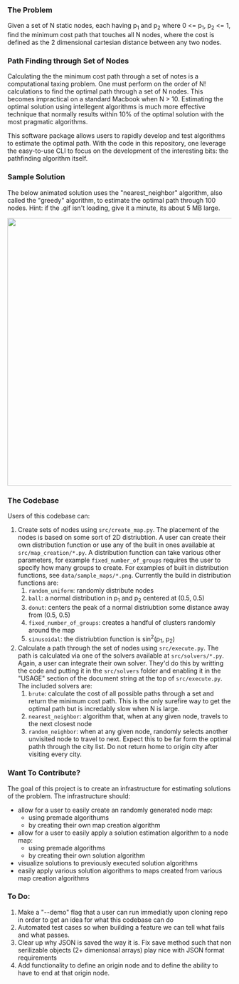 ### The Problem
Given a set of N static nodes, each having p<sub>1</sub> and p<sub>2</sub> where 0 <= p<sub>1</sub>, p<sub>2</sub> <= 1, find the minimum cost path that touches all N nodes, where the cost is defined as the 2 dimensional cartesian distance between any two nodes.


### Path Finding through Set of Nodes
Calculating the the minimum cost path through a set of notes is a computational taxing problem.  One must perform on the order of N! calculations to find the optimal path through a set of N nodes.  This becomes impractical on a standard Macbook when N > 10.  Estimating the optimal solution using intellegent algorithms is much more effective technique that normally results within 10% of the optimal solution with the most pragmatic algorithms.

This software package allows users to rapidly develop and test algorithms to estimate the optimal path.  With the code in this repository, one leverage the easy-to-use CLI to focus on the development of the interesting bits: the pathfinding algorithm itself.


### Sample Solution
The below animated solution uses the "nearest_neighbor" algorithm, also called the "greedy" algorithm, to estimate the optimal path through 100 nodes.  Hint: if the .gif isn't loading, give it a minute, its about 5 MB large.  

<p align="center">
  <img width="800/1.2" height="600/1.2" src="https://github.com/astronomerhunter/pathfinding/blob/master/data/sample_solutions/animated_solution.gif">
</p>


### The Codebase
Users of this codebase can:
1.  Create sets of nodes using `src/create_map.py`.  The placement of the nodes is based on some sort of 2D distriubtion.  A user can create their own distribution function or use any of the built in ones available at `src/map_creation/*.py`.  A distribution function can take various other parameters, for example `fixed_number_of_groups` requires the user to specify how many groups to create.  For examples of built in distribution functions, see `data/sample_maps/*.png`.  Currently the build in distribution functions are:
    1.  `random_uniform`: randomly distribute nodes
    1.  `ball`: a normal distribution in p<sub>1</sub> and p<sub>2</sub> centered at (0.5, 0.5)
    1.  `donut`: centers the peak of a normal distriubtion some distance away from (0.5, 0.5)
    1.  `fixed_number_of_groups`: creates a handful of clusters randomly around the map
    1.  `sinusoidal`: the distriubtion function is sin<sup>2</sup>(p<sub>1</sub>, p<sub>2</sub>)
1.  Calculate a path through the set of nodes using `src/execute.py`.  The path is calculated via one of the solvers available at `src/solvers/*.py`.  Again, a user can integrate their own solver.  They'd do this by writting the code and putting it in the `src/solvers` folder and enabling it in the "USAGE" section of the document string at the top of `src/execute.py`.  The included solvers are:
    1.  `brute`: calculate the cost of all possible paths through a set and return the minimum cost path.  This is the only surefire way to get the optimal path but is incredably slow when N is large.
    1.  `nearest_neighbor`: algorithm that, when at any given node, travels to the next closest node
    1.  `random_neighbor`: when at any given node, randomly selects another unvisited node to travel to next.  Expect this to be far form the optimal pathh through the city list. Do not return home to origin city after visiting every city.


### Want To Contribute?
The goal of this project is to create an infrastructure for estimating solutions of the problem.  The infrastructure should:
  - allow for a user to easily create an randomly generated node map:
    - using premade algorithums
    - by creating their own map creation algorithm
  - allow for a user to easily apply a solution estimation algorithm to a node map:
    - using premade algorithms
    - by creating their own solution algorithm
  - visualize solutions to previously executed solution algorithms
  - easily apply various solution algorithms to maps created from various map creation algorithms
  
  
### To Do:
1.  Make a "--demo" flag that a user can run immediatly upon cloning repo in order to get an idea for what this codebase can do
1.  Automated test cases so when building a feature we can tell what fails and what passes.
1.  Clear up why JSON is saved the way it is.  Fix save method such that non serilizable objects (2+ dimenionsal arrays) play nice with JSON format requirements
1.  Add functionality to define an origin node and to define the ability to have to end at that origin node.
